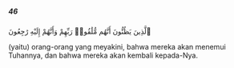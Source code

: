 ##### 46

<span class="ayah">ٱلَّذِينَ يَظُنُّونَ أَنَّهُم مُّلَٰقُوا۟ رَبِّهِمْ وَأَنَّهُمْ إِلَيْهِ رَٰجِعُونَ</span>

<span class="ayah_translation">(yaitu) orang-orang yang meyakini, bahwa mereka akan menemui Tuhannya, dan bahwa mereka akan kembali kepada-Nya.</span>
